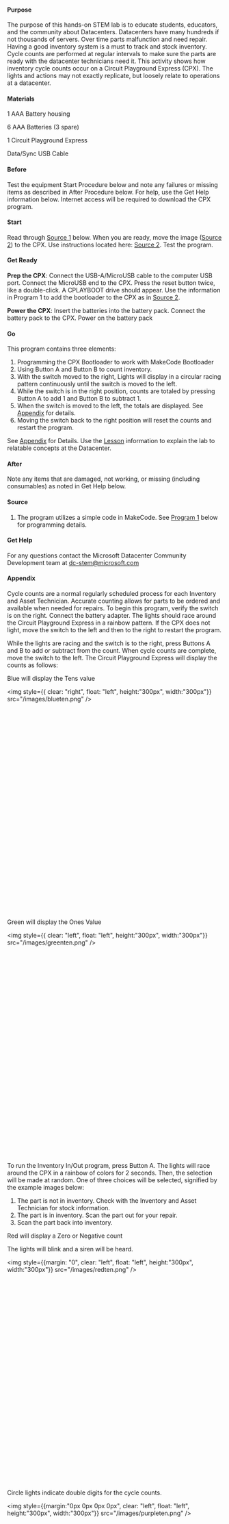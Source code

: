#### Purpose
The purpose of this hands-on STEM lab is to educate students, educators, and the community about Datacenters.  Datacenters have many hundreds if not thousands of servers.  Over time parts malfunction and need repair.  Having a good inventory system is a must to track and stock inventory.  Cycle counts are performed at regular intervals to make sure the parts are ready with the datacenter technicians need it.  This activity shows how inventory cycle counts occur on a Circuit Playground Express (CPX).  The lights and actions may not exactly replicate, but loosely relate to operations at a datacenter.

#### Materials
1 AAA Battery housing

6 AAA Batteries (3 spare)

1 Circuit Playground Express

Data/Sync USB Cable

#### Before
Test the equipment Start Procedure below and note any failures or missing items as described in After Procedure below.  For help, use the Get Help information below.  Internet access will be required to download the CPX program.

#### Start
Read through [Source 1](#Source-1) below.  When you are ready, move the image ([Source 2](#Source-2)) to the CPX.  Use instructions located here: [Source 2](#Source-2).  Test the program.


#### Get Ready
**Prep the CPX**: Connect the USB-A/MicroUSB cable to the computer USB port.  Connect the MicroUSB end to the CPX.  Press the reset button twice, like a double-click.  A CPLAYBOOT drive should appear.  Use the information in Program 1 to add the bootloader to the CPX as in [Source 2](#Source-2).

**Power the CPX**: Insert the batteries into the battery pack.  Connect the battery pack to the CPX. Power on the battery pack

#### Go
This program contains three elements:

1.	Programming the CPX Bootloader to work with MakeCode Bootloader
2.	Using Button A and Button B to count inventory.
3.	With the switch moved to the right, Lights will display in a circular racing pattern continuously until the switch is moved to the left.
4.	While the switch is in the right position, counts are totaled by pressing Button A to add 1 and Button B to subtract 1.
5.	When the switch is moved to the left, the totals are displayed.  See [Appendix](#Appendix) for details.
6.	Moving the switch back to the right position will reset the counts and restart the program.

See [Appendix](#Appendix) for Details. Use the [Lesson](#Lesson) information to explain the lab to relatable concepts at the Datacenter.

#### After
Note any items that are damaged, not working, or missing (including consumables) as noted in Get Help below.

#### Source
1.	The program utilizes a simple code in MakeCode. See [Program 1](#Program-1) below for programming details.

#### Get Help
For any questions contact the Microsoft Datacenter Community Development team at dc-stem@microsoft.com

#### <a id="Appendix"></a>Appendix
Cycle counts are a normal regularly scheduled process for each Inventory and Asset Technician.  Accurate counting allows for parts to be ordered and available when needed for repairs.  To begin this program, verify the switch is on the right.  Connect the battery adapter.  The lights should race around the Circuit Playground Express in a rainbow pattern.  If the CPX does not light, move the switch to the left and then to the right to restart the program.

While the lights are racing and the switch is to the right, press Buttons A and B to add or subtract from the count.  When cycle counts are complete, move the switch to the left.  The Circuit Playground Express will display the counts as follows:

Blue will display the Tens value

<img style={{ clear: "right", float: "left", height:"300px", width:"300px"}}
            src="/images/blueten.png" />


<br></br>
<br></br>
<br></br>
<br></br>
<br></br>
<br></br>
<br></br>
<br></br>
<br></br>
<br></br>
<br></br>
<br></br>
<br></br>
<br></br>

Green will display the Ones Value	

<img style={{ clear: "left", float: "left", height:"300px", width:"300px"}}
            src="/images/greenten.png" />


<br></br>
<br></br>
<br></br>
<br></br>
<br></br>
<br></br>
<br></br>
<br></br>
<br></br>
<br></br>
<br></br>
<br></br>
<br></br>
<br></br>

To run the Inventory In/Out program, press Button A.  The lights will race around the CPX in a rainbow of colors for 2 seconds.  Then, the selection will be made at random.  One of three choices will be selected, signified by the example images below:

1. The part is not in inventory. Check with the Inventory and Asset Technician for stock information.
2. The part is in inventory.  Scan the part out for your repair.
3. Scan the part back into inventory.


Red will display a Zero or Negative count

The lights will blink and a siren will be heard.

<img style={{margin: "0", clear: "left", float: "left", height:"300px", width:"300px"}}
            src="/images/redten.png" />

<br></br>
<br></br>
<br></br>
<br></br>
<br></br>
<br></br>
<br></br>
<br></br>
<br></br>
<br></br>
<br></br>
<br></br>
<br></br>
<br></br>

Circle lights indicate double digits for the cycle counts.

<img style={{margin:"0px 0px 0px 0px", clear: "left", float: "left", height:"300px", width:"300px"}}
            src="/images/purpleten.png" />

<br></br>
<br></br>
<br></br>
<br></br>
<br></br>
<br></br>
<br></br>
<br></br>
<br></br>
<br></br>
<br></br>
<br></br>
<br></br>
<br></br>

#### <a id="Lesson"></a>Lesson
Datacenters have many hundreds if not thousands of servers.  Over time parts malfunction and need repair.  Having a good inventory system is a must to track and stock inventory.  Cycle counts are performed at regular intervals to make sure the parts are ready with the datacenter technicians need it.  This activity shows how inventory cycle counts occur on a Circuit Playground Express (CPX).  The lights and actions may not exactly replicate, but loosely relate to operations at a datacenter.

#### What:
This lab demonstrates datacenter inventory protocols and demonstrates cycle counting parts in inventory.  

#### Details:
Inventory and Asset Technicians keep the Microsoft Cloud running by assuring the correct parts are in stock in inventory.  Cycle counts allow Datacenter Technicians to quickly find parts needed for repair.  Counting the parts at regular intervals provides data needed to order new parts.  When parts are out of stock, the Inventory and Asset Technicians will order new stock during their routine cycle counts.  During this count, the Inventory and Asset Technician may find parts incorrectly placed in inventory.  This is corrected as the part is moved to the correct location and the inventory count corrected.

#### Share:
Defining the Cloud, servers, and common server parts may be helpful prior to explaining the lesson.  The datacenter is a building full of servers.  Servers are different than computers in your lab or classroom as they do not have a monitor or keyboard but do have many disks.  The disks contain data.  Data can be account information for banking or online shopping, medical lab tests, schoolwork, video game accounts, photos, or email.  When a server has a problem, technicians work fast to replace the parts promptly to keep the cloud running.

NOTE:

This lab works by pressing Button A to add to the count and Button B to subtract from the count.  Moving the switch to the left will display the count.  See the [Appendix](#Appendix) for more information on the values.  Moving the switch to the right will reset the count and allow the next cycle count to occur.

#### <a id="Source-1"></a> Source 1 
The Adafruit Circuit Playground Express (CPX) is a microcontroller with more power, storage space, and RAM than a 386 Intel Computer.  It includes temperature, light, sound, and accelerometer sensors, 10 built in LEDS, speaker, two push buttons, one slide switch, IR receiver and transmitter, 8 analog inputs, power output, 7 capacitive touch inputs, green "ON" LED, reset button, ATSAMD21 ARM Cortex M0 Processor, 2 MB of SPI Flash storage, and a Micro USB port for programming and debugging.

Source:
https://learn.adafruit.com/adafruit-circuit-playground-express
[i386 - Wikipedia](https://en.wikipedia.org/wiki/I386?msclkid=d82996eac23711eca097ba0148e8ca79) https://en.wikipedia.org/wiki/I386?msclkid=d82996eac23711eca097ba0148e8ca79 

There are three ways to program the CPX:
1.	makecode.adafruit.com
2.	CircuitPython
3.	Arduino

This program was created with makecode.adafruit.com.  Makecode is a Microsoft product that allows for block style coding.  The program written for this STEM activity is located below in Program 1.

When the CPX is first connected to a computer with the USB cable, it will run the program that is stored on the device.  This may not be the program that you desire to run.  Follow the procedure in Source 3 to reset the CPX to the factory settings.  The CPX will hold the program and not reset to factory settings upon power off.

#### <a id="Source-2"></a>Source 2
To **create this program**, open makecode.adafruit.com.  Select New Project.  Add the program block code components as required in [Program 1](#Program-1). Save the file.

To **move the program** to the CPX:

Plug in the CPX via the USB/Micro USB cable.

Press the reset button twice on the CPX.

All Pixel LED lights will turn on / solid green

The on small LED will turn on / solid green

D13 small LED will slowly blink red

A folder will appear as CPLAYBOOT.

This will be very similar to a USB thumb drive in function.

Copy the saved UF2 file from the Intrusion folder and paste it on the CPLAYBOOT root drive.

The CPX lights will flash, then reset and the CPLAYBOOT drive will disappear from the drive list.

The program is now installed

Press the reset button on the CPX.
Once the Circuit Playground Express (CPX) is connected, without MiniGrabbers attached, all LEDs will display blue. 

To **troubleshoot** the CPX device and program:
1.	Check the batteries
2.	Press reset button 1 time.  This will reset the device, like a computer reboot/restart.
3.	Follow steps in Source 1 to download the program to the CPX device.
4.	Try another device and see if the problem repeats.  If it repeats check program in Source 1 and 2 to install the program again.
5.	Follow the procedure in [Source 3](#Source-3) below to reset to factory settings.  Then repeat the procedure to install the Intrusion program.

#### <a id="Source-3"></a>Source 3
**Download** the original CPX **bootloader**, navigate to [UF2 Bootloader Details | Adafruit Feather M0 Express | Adafruit Learning System](https://learn.adafruit.com/adafruit-feather-m0-express-designed-for-circuit-python-circuitpython/uf2-bootloader-details) (https://learn.adafruit.com/adafruit-feather-m0-express-designed-for-circuit-python-circuitpython/uf2-bootloader-details). Scroll to the bottom of the page and click on the green rectangle, with Circuit Playground Express V#.#.# update-bootloader.uf2.  Click on the link (make sure it is for the Circuit Playground Express).  The file will download.

To **move the bootloader** to the CPX:

Plug in the CPX via the USB/Micro USB cable.

Press the reset button twice on the CPX.

All Pixel LED lights will turn on / solid green

The on small LED will turn on / solid green

D13 small LED will slowly blink red

A folder will appear as CPLAYBOOT.

This will be very similar to a USB thumb drive in function.

Copy the saved UF2 file (from the above procedure) and paste it on the CPLAYBOOT root drive.

The CPX lights will flash, then reset and the CPLAYBOOT drive will disappear from the drive list.

The CPX is now ready with the original bootloader.

#### <a id="Program-1"></a>Program 1
To **create this program**, open [MakeCode.adafruit.com.](MakeCode.adafruit.com.) Create the bootloader file by creating the block code program below:

Program the CPX as listed in [Source 1](#Source-1). with the code below.

<img style={{margin: "0", clear: "left", float: "left"}}
            src="/images/circuitplaygroundcount.png" />
            
